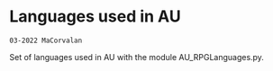 # Languages used in AU

`03-2022 MaCorvalan`

Set of languages used in AU with the module AU_RPGLanguages.py.